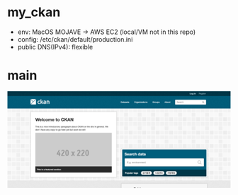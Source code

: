 # my_ckan

* env: MacOS MOJAVE -> AWS EC2
(local/VM not in this repo)
* config: /etc/ckan/default/production.ini
* public DNS(IPv4): flexible


# main
![main](./img/main.png)
